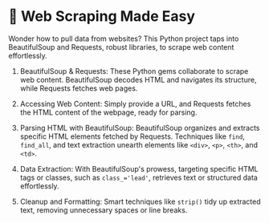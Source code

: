 # 🌟 Web Scraping Made Easy

Wonder how to pull data from websites? This Python project taps into BeautifulSoup and Requests, robust libraries, to scrape web content effortlessly.

1. BeautifulSoup & Requests: These Python gems collaborate to scrape web content. BeautifulSoup decodes HTML and navigates its structure, while Requests fetches web pages.

2. Accessing Web Content: Simply provide a URL, and Requests fetches the HTML content of the webpage, ready for parsing.

3. Parsing HTML with BeautifulSoup: BeautifulSoup organizes and extracts specific HTML elements fetched by Requests. Techniques like `find`, `find_all`, and text extraction unearth elements like `<div>`, `<p>`, `<th>`, and `<td>`.

4. Data Extraction: With BeautifulSoup's prowess, targeting specific HTML tags or classes, such as `class_='lead'`, retrieves text or structured data effortlessly.

5. Cleanup and Formatting: Smart techniques like `strip()` tidy up extracted text, removing unnecessary spaces or line breaks.
